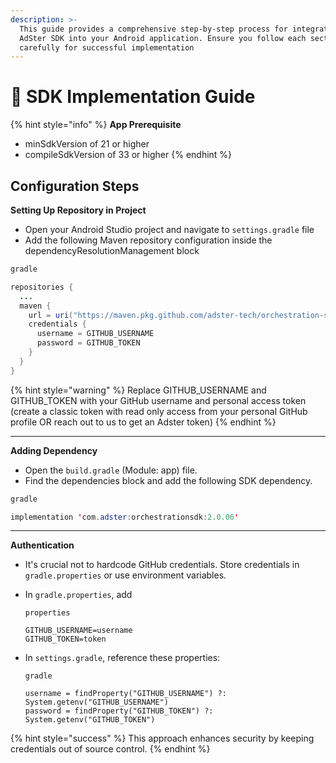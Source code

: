 ```yaml
---
description: >-
  This guide provides a comprehensive step-by-step process for integrating the
  AdSter SDK into your Android application. Ensure you follow each section
  carefully for successful implementation
---
```


# 📱 SDK Implementation Guide

{% hint style="info" %}
**App Prerequisite**

* minSdkVersion of 21 or higher
* compileSdkVersion of 33 or higher
{% endhint %}

## Configuration Steps



**Setting Up Repository in Project**

* Open your Android Studio project and navigate to `settings.gradle` file
* Add the following Maven repository configuration inside the dependencyResolutionManagement block

```java
gradle

repositories {
  ...
  maven {
    url = uri("https://maven.pkg.github.com/adster-tech/orchestration-sdk")
    credentials {
      username = GITHUB_USERNAME
      password = GITHUB_TOKEN
    }
  }
}
```

{% hint style="warning" %}
Replace GITHUB\_USERNAME and GITHUB\_TOKEN with your GitHub username and personal access token (create a classic token with read only access from your personal GitHub profile OR reach out to us to get an Adster token)
{% endhint %}

***

**Adding Dependency**

* Open the `build.gradle` (Module: app) file.
* Find the dependencies block and add the following SDK dependency.

```java
gradle

implementation 'com.adster:orchestrationsdk:2.0.06'
```

***

**Authentication**

* It's crucial not to hardcode GitHub credentials. Store credentials in `gradle.properties` or use environment variables.
*   In `gradle.properties`, add

    ```
    properties

    GITHUB_USERNAME=username
    GITHUB_TOKEN=token
    ```
*   In `settings.gradle`,  reference these properties:

    ```
    gradle

    username = findProperty("GITHUB_USERNAME") ?: System.getenv("GITHUB_USERNAME")
    password = findProperty("GITHUB_TOKEN") ?: System.getenv("GITHUB_TOKEN")
    ```

{% hint style="success" %}
This approach enhances security by keeping credentials out of source control.
{% endhint %}
